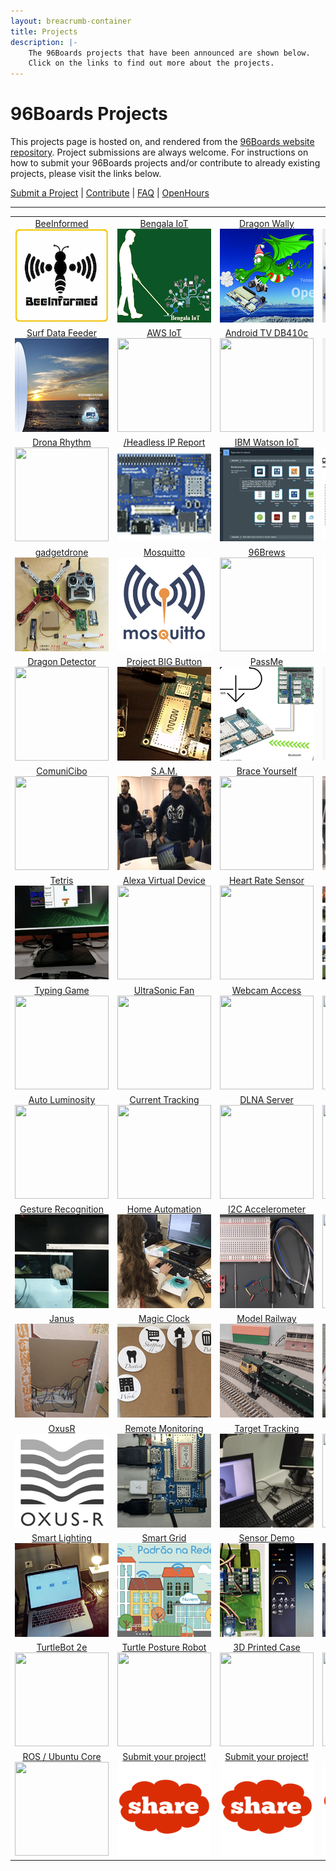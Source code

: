 ```yaml
---
layout: breacrumb-container
title: Projects
description: |-
    The 96Boards projects that have been announced are shown below.
    Click on the links to find out more about the projects.
---
```

# 96Boards Projects

This projects page is hosted on, and rendered from the [96Boards website repository](../../../). Project submissions are always welcome. For instructions on how to submit your 96Boards projects and/or contribute to already existing projects, please visit the links below.

[Submit a Project](submit.md) | [Contribute](contribute.md) | [FAQ](faq.md) | [OpenHours](https://www.96boards.org/openhours/)

***

<table align="center">

<tr>

<td align="center"><a href="view/beeInformed/README.md">BeeInformed</a><br><img src="view/beeInformed/images/thumb.png?raw=true" data-canonical-src="view/beeInformed/images/thumb.png?raw=true" width="150" height="150" /></td>

<td align="center"><a href="view/bengala-iot/README.md">Bengala IoT</a><br><img src="view/bengala-iot/images/thumb.png?raw=true" data-canonical-src="view/bengala-iot/images/thumb.png?raw=true" width="150" height="150" /></td>

<td align="center"><a href="view/dragon-wally/README.md">Dragon Wally</a><br><img src="view/dragon-wally/images/thumb.png?raw=true" data-canonical-src="view/dragon-wally/images/thumb.png?raw=true" width="150" height="150" /></td>

<td align="center"><a href="view/reseni/README.md">ReSeNi</a><br><img src="view/reseni/images/thumb.png?raw=true" data-canonical-src="view/reseni/images/thumb.png?raw=true" width="150" height="150" /></td>

<td align="center"><a href="view/safe2med/README.md">Safe2Med</a><br><img src="view/safe2med/images/thumb.png?raw=true" data-canonical-src="view/safe2med/images/thumb.png?raw=true" width="150" height="150" /></td>

</tr>

<tr>

<td align="center"><a href="view/surfboard-data-feeder/README.md">Surf Data Feeder</a><br><img src="view/surfboard-data-feeder/images/thumb.png?raw=true" data-canonical-src="view/surfboard-data-feeder/images/thumb.png?raw=true" width="150" height="150" /></td>

<td align="center"><a href="view/awsiot/README.md">AWS IoT</a><br><img src="view/awsiot/images/thumb.png?raw=true" data-canonical-src="view/awsiot/images/thumb.png?raw=true" width="150" height="150" /></td>

<td align="center"><a href="view/androidtv/README.md">Android TV DB410c</a><br><img src="view/androidtv/images/thumb.png?raw=true" data-canonical-src="view/androidtv/images/thumb.png?raw=true" width="150" height="150" /></td>

<td align="center"><a href="view/audiomezz/README.md">Audio Mezz</a><br><img src="view/audiomezz/images/thumb.png?raw=true" data-canonical-src="view/audiomezz/images/thumb.png?raw=true" width="150" height="150" /></td>

<td align="center"><a href="view/breakerball/README.md">BreakerBall</a><br><img src="view/breakerball/images/thumb.png?raw=true" data-canonical-src="view/breakerball/images/thumb.png?raw=true" width="150" height="150" /></td>

</tr>

<tr>

<td align="center"><a href="view/dronarhythm/README.md">Drona Rhythm</a><br><img src="view/dronarhythm/images/thumb.png?raw=true" data-canonical-src="view/dronarhythm/images/thumb.png?raw=true" width="150" height="150" /></td>

<td align="center"><a href="view//headlessipreport/README.md">/Headless IP Report</a><br><img src="view/headlessipreport/images/thumb.png?raw=true" data-canonical-src="view/headlessipreport/images/thumb.png?raw=true" width="150" height="150" /></td>

<td align="center"><a href="view/ibmwatsoniot/README.md">IBM Watson IoT</a><br><img src="view/ibmwatsoniot/images/thumb.png?raw=true" data-canonical-src="view/ibmwatsoniot/images/thumb.png?raw=true" width="150" height="150" /></td>

<td align="center"><a href="view/seeingeyerobot/README.md">Seeing Eye Robot</a><br><img src="view/seeingeyerobot/images/thumb.png?raw=true" data-canonical-src="view/seeingeyerobot/images/thumb.png?raw=true" width="150" height="150" /></td>

<td align="center"><a href="view/smartcap/README.md">Smart Cap</a><br><img src="view/smartcap/images/thumb.png?raw=true" data-canonical-src="view/smartcap/images/thumb.png?raw=true" width="150" height="150" /></td>

</tr>

<tr>

<td align="center"><a href="view/gadgetdrone/README.md">gadgetdrone</a><br><img src="view/gadgetdrone/images/thumb.png?raw=true" data-canonical-src="view/gadgetdrone/images/thumb.png?raw=true" width="150" height="150" /></td>

<td align="center"><a href="view/mosquitto/README.md">Mosquitto</a><br><img src="view/mosquitto/images/thumb.png?raw=true" data-canonical-src="view/mosquitto/images/thumb.pngraw=true" width="150" height="150" /></td>

<td align="center"><a href="view/96brews/README.md">96Brews</a><br><img src="view/96brews/images/thumb.png?raw=true" data-canonical-src="view/96brews/images/thumb.png?raw=true" width="150" height="150" /></td>

<td align="center"><a href="view/kvm/README.md">KVM</a><br><img src="view/kvm/images/thumb.png?raw=true" data-canonical-src="view/kvm/images/thumb.png?raw=true" width="150" height="150" /></td>

<td align="center"><a href="view/docker96boardsce/README.md">Docker on 96Boards</a><br><img src="view/docker96boardsce/images/thumb.png?raw=true" data-canonical-src="view/docker96boardsce/images/thumb.png?raw=true" width="150" height="150" /></td>

</tr>

<tr>

<td align="center"><a href="view/dragondetector/README.md">Dragon Detector</a><br><img src="view/dragondetector/images/thumb.png?raw=true" data-canonical-src="view/dragondetector/images/thumb.png?raw=true" width="150" height="150" /></td>

<td align="center"><a href="view/projectbigbutton/README.md">Project BIG Button</a><br><img src="view/projectbigbutton/images/thumb.png?raw=true" data-canonical-src="view/projectbigbutton/images/thumb.png?raw=true" width="150" height="150" /></td>

<td align="center"><a href="view/passme/README.md">PassMe</a><br><img src="view/passme/images/thumb.png?raw=true" data-canonical-src="view/passme/images/thumb.png?raw=true" width="150" height="150" /></td>

<td align="center"><a href="view/smartboiler/README.md">Smart Boiler</a><br><img src="view/smartboiler/images/thumb.png?raw=true" data-canonical-src="view/smartboiler/images/thumb.png?raw=true" width="150" height="150" /></td>

<td align="center"><a href="view/HomeLights/README.md">Home Lights</a><br><img src="view/HomeLights/images/thumb.png?raw=true" data-canonical-src="view/HomeLights/images/thumb.png?raw=true" width="150" height="150" /></td>

</tr>

<tr>

<td align="center"><a href="view/comunicibo/README.md">ComuniCibo</a><br><img src="view/comunicibo/images/thumb.png?raw=true" data-canonical-src="view/comunicibo/images/thumb.png?raw=true" width="150" height="150" /></td>

<td align="center"><a href="view/sam/README.md">S.A.M.</a><br><img src="view/sam/images/thumb.png?raw=true" data-canonical-src="view/sam/images/thumb.png?raw=true" width="150" height="150" /></td>

<td align="center"><a href="view/braceyourself/README.md">Brace Yourself</a><br><img src="view/braceyourself/images/thumb.png?raw=true" data-canonical-src="view/braceyourself/images/thumb.png?raw=true" width="150" height="150" /></td>

<td align="center"><a href="view/superparking/README.md">Super Parking</a><br><img src="view/superparking/images/thumb.png?raw=true" data-canonical-src="view/superparking/images/thumb.png?raw=true" width="150" height="150" /></td>

<td align="center"><a href="view/smartweatherdisplaysystem/README.md">Weather Display</a><br><img src="view/smartweatherdisplaysystem/images/SmartWeather_FrontPage.png?raw=true" data-canonical-src="view/smartweatherdisplaysystem/images/SmartWeather_FrontPage.png?raw=true" width="150" height="150" /></td>

</tr>

<tr>

<td align="center"><a href="view/tetris/README.md">Tetris</a><br><img src="view/tetris/images/thumb.png?raw=true" data-canonical-src="view/tetris/images/thumb.png?raw=true" width="150" height="150" /></td>

<td align="center"><a href="view/amazonalexavirtualdevice/README.md">Alexa Virtual Device</a><br><img src="view/amazonalexavirtualdevice/images/thumb.png?raw=true" data-canonical-src="view/amazonalexavirtualdevice/images/thumb.png?raw=true" width="150" height="150" /></td>

<td align="center"><a href="view/emulatorbleheartratesensor/README.md">Heart Rate Sensor</a><br><img src="view/emulatorbleheartratesensor/images/thumb.png?raw=true" data-canonical-src="view/emulatorbleheartrateSsensor/images/thumb.png?raw=true" width="150" height="150" /></td>

<td align="center"><a href="view/flamerecognition/README.md">Flame Recognition</a><br><img src="view/flamerecognition/images/thumb.png?raw=true" data-canonical-src="view/flamerecognition/images/thumb.png?raw=true" width="150" height="150" /></td>

<td align="center"><a href="view/laserimageingandmodeling/README.md">Laser Image/Model</a><br><img src="view/laserimagingandmodeling/images/thumb.png?raw=true" data-canonical-src="view/laserimagingandmodeling/images/thumb.png?raw=true" width="150" height="150" /></td>

</tr>

<tr>

<td align="center"><a href="view/typinggame/README.md">Typing Game</a><br><img src="view/typinggame/images/thumb.png?raw=true" data-canonical-src="view/typinggame/images/thumb.png?raw=true" width="150" height="150" /></td>

<td align="center"><a href="view/ultrasonicfan/README.md">UltraSonic Fan</a><br><img src="view/ultrasonicfan/images/thumb.png?raw=true" data-canonical-src="view/ultrasonicfan/images/thumb.png?raw=true" width="150" height="150" /></td>

<td align="center"><a href="view/webcambrowseraccess/README.md">Webcam Access</a><br><img src="view/webcambrowseraccess/images/thumb.png?raw=true" data-canonical-src="view/webcambrowseraccess/images/thumb.png?raw=true" width="150" height="150" /></td>

<td align="center"><a href="view/aosptvhikey/README.md">HiKey AOSP TV</a><br><img src="view/aosptvhikey/images/thumb.png?raw=true" data-canonical-src="view/aosptvhikey/images/thumb.png?raw=true" width="150" height="150" /></td>

<td align="center"><a href="view/autobreathalyzer/README.md">Auto Breathalyzer</a><br><img src="view/autobreathalyzer/images/thumb.png?raw=true" data-canonical-src="view/autobreathalyzer/images/thumb.png?raw=true" width="150" height="150" /></td>

</tr>

<tr>

<td align="center"><a href="view/autoluminosity/README.md">Auto Luminosity</a><br><img src="view/autoluminosity/images/thumb.png?raw=true" data-canonical-src="view/autoluminosity/images/thumb.png?raw=true" width="150" height="150" /></td>

<td align="center"><a href="view/currenttracking/README.md">Current Tracking</a><br><img src="view/currenttracking/images/thumb.png?raw=true" data-canonical-src="view/currenttracking/images/thumb.png?raw=true" width="150" height="150" /></td>

<td align="center"><a href="view/dlnamediaserver/README.md">DLNA Server</a><br><img src="view/dlnamediaserver/images/thumb.png?raw=true" data-canonical-src="view/dlnamediaserver/images/thumb.png?raw=true" width="150" height="150" /></td>

<td align="center"><a href="view/digitalalbum/README.md">Digital Album</a><br><img src="view/digitalalbum/images/thumb.png?raw=true" data-canonical-src="view/digitalalbum/images/thumb.png?raw=true" width="150" height="150" /></td>

<td align="center"><a href="view/gpiostemworkshop/README.md">STEM Workshop</a><br><img src="view/gpiostemworkshop/images/thumb.png?raw=true" data-canonical-src="view/gpiostemworkshop/images/thumb.png?raw=true" width="150" height="150" /></td>

</tr>

<tr>

<td align="center"><a href="view/handgesturerecognition/README.md">Gesture Recognition</a><br><img src="view/handgesturerecognition/images/thumb.png?raw=true" data-canonical-src="view/handgesturerecognition/images/thumb.png?raw=true" width="150" height="150" /></td>

<td align="center"><a href="view/homeautomation/README.md">Home Automation</a><br><img src="view/homeautomation/images/thumb.png?raw=true" data-canonical-src="view/homeautomation/images/thumb.png?raw=true" width="150" height="150" /></td>

<td align="center"><a href="view/i2caccelerometer/README.md">I2C Accelerometer</a><br><img src="view/i2caccelerometer/images/thumb.png?raw=true" data-canonical-src="view/i2caccelerometer/images/thumb.png?raw=true" width="150" height="150" /></td>

<td align="center"><a href="view/e-billbreaker/README.md">e-BillBreaker</a><br><img src="view/e-billbreaker/images/thumb.png?raw=true" data-canonical-src="view/e-billbreaker/images/thumb.png?raw=true" width="150" height="150" /></td>

<td align="center"><a href="view/ibmwatsonsensorread/README.md">IBM Watson</a><br><img src="view/ibmwatsonsensorread/images/thumb.png?raw=true" data-canonical-src="view/ibmwatsonsensorread/images/thumb.png?raw=true" width="150" height="150" /></td>

</tr>

<tr>

<td align="center"><a href="view/janus/README.md">Janus</a><br><img src="view/janus/images/thumb.png?raw=true" data-canonical-src="view/janus/images/thumb.png?raw=true" width="150" height="150" /></td>

<td align="center"><a href="view/magiccheck-inclock/README.md">Magic Clock</a><br><img src="view/magiccheck-inclock/images/thumb.png?raw=true" data-canonical-src="view/magiccheck-inclock/images/thumb.png?raw=true" width="150" height="150" /></td>

<td align="center"><a href="view/modelrailway/README.md">Model Railway</a><br><img src="view/modelrailway/images/thumb.png?raw=true" data-canonical-src="view/modelrailway/images/thumb.png?raw=true" width="150" height="150" /></td>

<td align="center"><a href="view/nfcsmartaccess/README.md">NFC Smart Access</a><br><img src="view/nfcsmartaccess/images/thumb.png?raw=true" data-canonical-src="view/nfcsmartaccess/images/thumb.png?raw=true" width="150" height="150" /></td>

<td align="center"><a href="view/needytrashcan/README.md">Needy Trashcan</a><br><img src="view/needytrashcan/images/thumb.png?raw=true" data-canonical-src="view/needytrashcan/images/thumb.png?raw=true" width="150" height="150" /></td>

</tr>

<tr>

<td align="center"><a href="view/oxusr/README.md">OxusR</a><br><img src="view/oxusr/images/thumb.png?raw=true" data-canonical-src="view/oxusr/images/thumb.png?raw=true" width="150" height="150" /></td>

<td align="center"><a href="view/remotemonitoring/README.md">Remote Monitoring</a><br><img src="view/remotemonitoring/images/thumb.png?raw=true" data-canonical-src="view/remotemonitoring/images/thumb.png?raw=true" width="150" height="150" /></td>

<td align="center"><a href="view/remotevideotargettracking/README.md">Target Tracking</a><br><img src="view/remotevideotargettracking/images/thumb.png?raw=true" data-canonical-src="view/remotevideotargettracking/images/thumb.png?raw=true" width="150" height="150" /></td>

<td align="center"><a href="view/vision4all/README.md">Vision 4all</a><br><img src="view/vision4all/images/thumb.png?raw=true" data-canonical-src="view/vision4all/images/thumb.png?raw=true" width="150" height="150" /></td>

<td align="center"><a href="view/sunlightsensor/README.md">Sunlight Sensor</a><br><img src="view/sunlightsensor/images/thumb.png?raw=true" data-canonical-src="view/sunlightsensor/images/thumb.png?raw=true" width="150" height="150" /></td>

</tr>

<tr>

<td align="center"><a href="view/smartlighting/README.md">Smart Lighting</a><br><img src="view/smartlighting/images/thumb.png?raw=true" data-canonical-src="view/smartlighting/images/thumb.png?raw=true" width="150" height="150" /></td>

<td align="center"><a href="view/smartgridenergymeter/README.md">Smart Grid</a><br><img src="view/smartgridenergymeter/images/thumb.png?raw=true" data-canonical-src="view/smartgridenergymeter/images/thumb.png?raw=true" width="150" height="150" /></td>

<td align="center"><a href="view/sensordemo/README.md">Sensor Demo</a><br><img src="view/sensordemo/images/thumb.png?raw=true" data-canonical-src="view/sensordemo/images/thumb.png?raw=true" width="150" height="150" /></td>

<td align="center"><a href="view/rovwindowsiot/README.md">ROV Windows IoT</a><br><img src="view/rovwindowsiot/images/thumb.png?raw=true" data-canonical-src="view/rovwindowsiot/images/thumb.png?raw=true" width="150" height="150" /></td>

<td align="center"><a href="view/winiotnetwork/README.md">Win IoT Network</a><br><img src="view/winiotnetwork/images/thumb.png?raw=true" data-canonical-src="view/winiotnetwork/images/thumb.png?raw=true" width="150" height="150" /></td>

</tr>

<tr>

<td align="center"><a href="view/turtlebot2e/README.md">TurtleBot 2e</a><br><img src="view/turtlebot2e/images/thumb.png?raw=true" data-canonical-src="view/turtlebot2e/images/thumb.png?raw=true" width="150" height="150" /></td>

<td align="center"><a href="view/turtleposturerobot/README.md">Turtle Posture Robot</a><br><img src="view/turtleposturerobot/images/thumb.png?raw=true" data-canonical-src="view/turtleposturerobot/images/thumb.png?raw=true" width="150" height="150" /></td>

<td align="center"><a href="view/3dprintcase/README.md">3D Printed Case</a><br><img src="view/3dprintcase/images/thumb.png?raw=true" data-canonical-src="view/3dprintcase/images/thumb.png?raw=true" width="150" height="150" /></td>

<td align="center"><a href="view/awsgreengrass/README.md">AWS Greengrass</a><br><img src="view/awsgreengrass/images/thumb.png?raw=true" data-canonical-src="view/awsgreengrass/images/thumb.png?raw=true" width="150" height="150" /></td>

<td align="center"><a href="view/alexalifxbulb/README.md">Alexa LIFX Bulb</a><br><img src="view/alexalifxbulb/images/thumb.png?raw=true" data-canonical-src="view/alexalifxbulb/images/thumb.png?raw=true" width="150" height="150" /></td>

</tr>

<tr>

<td align="center"><a href="view/rosproductionubuntucore/README.md">ROS / Ubuntu Core</a><br><img src="view/rosproductionubuntucore/images/thumb.png?raw=true" data-canonical-src="view/rosproductionubuntucore/images/thumb.png?raw=true" width="150" height="150" /></td>

<td align="center"><a href="SUBMIT.md">Submit your project!</a><br><img src="template/images/Share_image.png?raw=true" data-canonical-src="template/images/Share_image.png?raw=true" width="150" height="150" /></td>

<td align="center"><a href="SUBMIT.md">Submit your project!</a><br><img src="template/images/Share_image.png?raw=true" data-canonical-src="template/images/Share_image.png?raw=true" width="150" height="150" /></td>

<td align="center"><a href="SUBMIT.md">Submit your project!</a><br><img src="template/images/Share_image.png?raw=true" data-canonical-src="template/images/Share_image.png?raw=true" width="150" height="150" /></td>

<td align="center"><a href="SUBMIT.md">Submit your project!</a><br><img src="template/images/Share_image.png?raw=true" data-canonical-src="template/images/Share_image.png?raw=true" width="150" height="150" /></td>

</tr>

</table>
